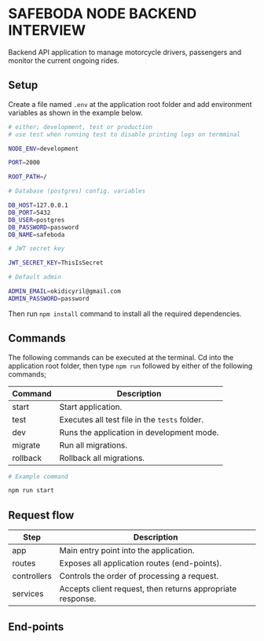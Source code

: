 # SAFEBODA NODE BACKEND INTERVIEW

Backend API application to manage motorcycle drivers, passengers and monitor the current ongoing rides.

## Setup

Create a file named `.env` at the application root folder and add environment variables as shown in the example below.

```bash
# either; development, test or production
# use test when running test to disable printing logs on termminal

NODE_ENV=development

PORT=2000

ROOT_PATH=/

# Database (postgres) config. variables

DB_HOST=127.0.0.1
DB_PORT=5432
DB_USER=postgres
DB_PASSWORD=password
DB_NAME=safeboda

# JWT secret key

JWT_SECRET_KEY=ThisIsSecret

# Default admin

ADMIN_EMAIL=okidicyril@gmail.com
ADMIN_PASSWORD=password
```

Then run `npm install` command to install all the required dependencies.

## Commands

The following commands can be executed at the terminal. Cd into the application root folder, then type `npm run` followed by either of the following commands;

| Command  | Description                                   |
| -------- | --------------------------------------------- |
| start    | Start application.                            |
| test     | Executes all test file in the `tests` folder. |
| dev      | Runs the application in development mode.     |
| migrate  | Run all migrations.                           |
| rollback | Rollback all migrations.                      |

```bash
# Example command

npm run start
```

## Request flow

| Step        | Description                                                |
| ----------- | ---------------------------------------------------------- |
| app         | Main entry point into the application.                     |
| routes      | Exposes all application routes (end-points).               |
| controllers | Controls the order of processing a request.                |
| services    | Accepts client request, then returns appropriate response. |

## End-points
